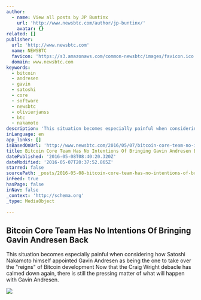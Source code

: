 ```yaml
---
author:
  - name: View all posts by JP Buntinx
    url: 'http://www.newsbtc.com/author/jp-buntinx/'
    avatar: {}
related: []
publisher:
  url: 'http://www.newsbtc.com'
  name: NEWSBTC
  favicon: 'https://s3.amazonaws.com/common-newsbtc/images/favicon.ico'
  domain: www.newsbtc.com
keywords:
  - bitcoin
  - andresen
  - gavin
  - satoshi
  - core
  - software
  - newsbtc
  - olivierjanss
  - btc
  - nakamoto
description: 'This situation becomes especially painful when considering how Satoshi Nakamoto himself appointed Gavin Andresen as being the one to take over the "reigns" of Bitcoin development Now that the Craig Wright debacle has calmed down again, there is still the pressing matter of what will happen with Gavin Andresen.'
inLanguage: en
app_links: []
isBasedOnUrl: 'http://www.newsbtc.com/2016/05/07/bitcoin-core-team-no-intentions-bringing-gavin-andresen-back/'
title: Bitcoin Core Team Has No Intentions Of Bringing Gavin Andresen Back
datePublished: '2016-05-08T08:40:20.320Z'
dateModified: '2016-05-07T20:37:52.865Z'
starred: false
sourcePath: _posts/2016-05-08-bitcoin-core-team-has-no-intentions-of-bringing-gavin-andres.md
inFeed: true
hasPage: false
inNav: false
_context: 'http://schema.org'
_type: MediaObject

---
```

<article style=""><h1>Bitcoin Core Team Has No Intentions Of Bringing Gavin Andresen Back</h1><p>This situation becomes especially painful when considering how Satoshi Nakamoto himself appointed Gavin Andresen as being the one to take over the "reigns" of Bitcoin development Now that the Craig Wright debacle has calmed down again, there is still the pressing matter of what will happen with Gavin Andresen.</p><img src="http://s3.amazonaws.com/main-newsbtc-images/2016/05/07202745/Gavin.jpg" /></article>